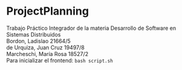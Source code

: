 # ProjectPlanning
Trabajo Práctico Integrador de la materia Desarrollo de Software en Sistemas Distribuidos  
Bordon, Ladislao 21664/5  
de Urquiza, Juan Cruz 19497/8  
Marcheschi, María Rosa 18527/2  
Para inicializar el frontend: ```bash script.sh```
